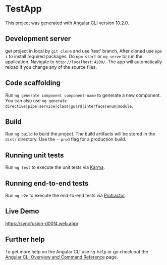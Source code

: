 # TestApp

This project was generated with [Angular CLI](https://github.com/angular/angular-cli) version 10.2.0.

## Development server

get project in local by `git clone` and use 'test' branch, After cloned use `npm i` to install required packages. Do `npm start` or `ng serve` to run the application. Navigate to `http://localhost:4200/`. The app will automatically reload if you change any of the source files.

## Code scaffolding

Run `ng generate component component-name` to generate a new component. You can also use `ng generate directive|pipe|service|class|guard|interface|enum|module`.

## Build

Run `ng build` to build the project. The build artifacts will be stored in the `dist/` directory. Use the `--prod` flag for a production build.

## Running unit tests

Run `ng test` to execute the unit tests via [Karma](https://karma-runner.github.io).

## Running end-to-end tests

Run `ng e2e` to execute the end-to-end tests via [Protractor](http://www.protractortest.org/).

## Live Demo
https://syncfusion-d00f4.web.app/

## Further help

To get more help on the Angular CLI use `ng help` or go check out the [Angular CLI Overview and Command Reference](https://angular.io/cli) page.
